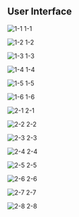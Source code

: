 ## User Interface

![1-1](https://github.com/Sahadporn/FoodNow/blob/main/UI/1-1.jpg)
1-1

![1-2](https://github.com/Sahadporn/FoodNow/blob/main/UI/1-2.jpg)
1-2

![1-3](https://github.com/Sahadporn/FoodNow/blob/main/UI/1-3.jpg)
1-3

![1-4](https://github.com/Sahadporn/FoodNow/blob/main/UI/1-4.jpg)
1-4

![1-5](https://github.com/Sahadporn/FoodNow/blob/main/UI/1-5.jpg)
1-5

![1-6](https://github.com/Sahadporn/FoodNow/blob/main/UI/1-6.jpg)
1-6

![2-1](https://github.com/Sahadporn/FoodNow/blob/main/UI/2-1.jpg)
2-1

![2-2](https://github.com/Sahadporn/FoodNow/blob/main/UI/2-2.jpg)
2-2

![2-3](https://github.com/Sahadporn/FoodNow/blob/main/UI/2-3.jpg)
2-3

![2-4](https://github.com/Sahadporn/FoodNow/blob/main/UI/2-4.jpg)
2-4

![2-5](https://github.com/Sahadporn/FoodNow/blob/main/UI/2-5.jpg)
2-5

![2-6](https://github.com/Sahadporn/FoodNow/blob/main/UI/2-6.jpg)
2-6

![2-7](https://github.com/Sahadporn/FoodNow/blob/main/UI/2-7.jpg)
2-7

![2-8](https://github.com/Sahadporn/FoodNow/blob/main/UI/2-8.jpg)
2-8
